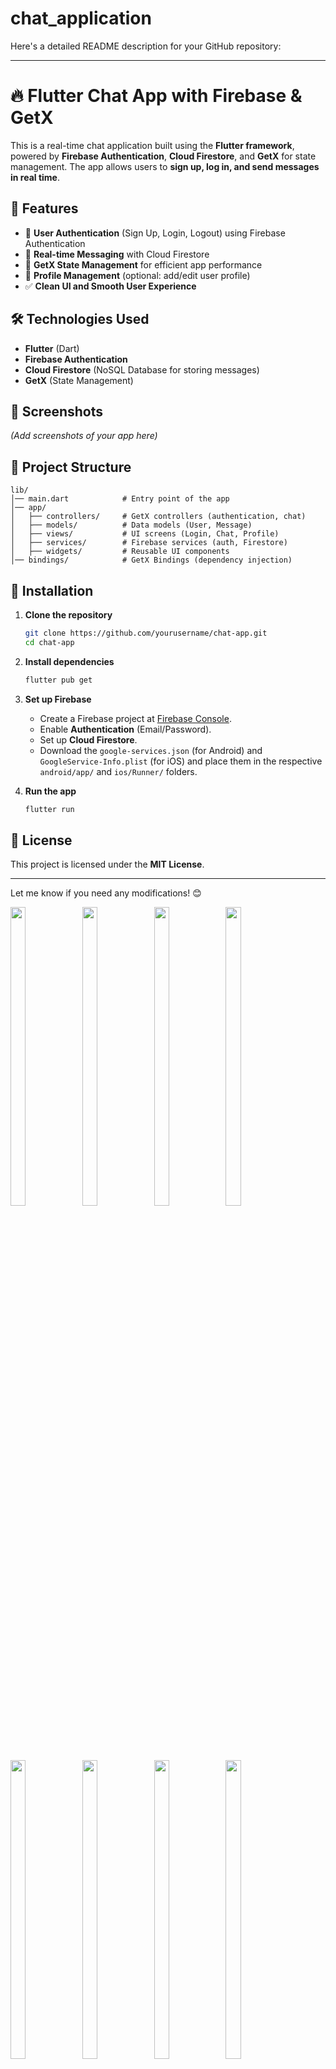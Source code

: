 # chat_application

Here's a detailed README description for your GitHub repository:

---

# 🔥 Flutter Chat App with Firebase & GetX

This is a real-time chat application built using the **Flutter framework**, powered by **Firebase Authentication**, **Cloud Firestore**, and **GetX** for state management. The app allows users to **sign up, log in, and send messages in real time**.

## 🚀 Features

- 🔑 **User Authentication** (Sign Up, Login, Logout) using Firebase Authentication  
- 💬 **Real-time Messaging** with Cloud Firestore  
- 🔄 **GetX State Management** for efficient app performance  
- 📸 **Profile Management** (optional: add/edit user profile)  
- ✅ **Clean UI and Smooth User Experience**  

## 🛠️ Technologies Used

- **Flutter** (Dart)  
- **Firebase Authentication**  
- **Cloud Firestore** (NoSQL Database for storing messages)  
- **GetX** (State Management)  

## 📸 Screenshots  

_(Add screenshots of your app here)_

## 📂 Project Structure  

```
lib/
│── main.dart            # Entry point of the app
│── app/
│   ├── controllers/     # GetX controllers (authentication, chat)
│   ├── models/          # Data models (User, Message)
│   ├── views/           # UI screens (Login, Chat, Profile)
│   ├── services/        # Firebase services (auth, Firestore)
│   ├── widgets/         # Reusable UI components
│── bindings/            # GetX Bindings (dependency injection)
```

## 🔧 Installation  

1. **Clone the repository**  
   ```sh
   git clone https://github.com/yourusername/chat-app.git
   cd chat-app
   ```

2. **Install dependencies**  
   ```sh
   flutter pub get
   ```





3. **Set up Firebase**  
   - Create a Firebase project at [Firebase Console](https://console.firebase.google.com/).  
   - Enable **Authentication** (Email/Password).  
   - Set up **Cloud Firestore**.  
   - Download the `google-services.json` (for Android) and `GoogleService-Info.plist` (for iOS) and place them in the respective `android/app/` and `ios/Runner/` folders.  

4. **Run the app**  
   ```sh
   flutter run
   ```

## 📜 License  

This project is licensed under the **MIT License**.  

---

Let me know if you need any modifications! 😊
<p>
  <img src="https://github.com/user-attachments/assets/1cfdd029-6bc1-44a5-b7f5-2e9d9896c5a1" width="22%" Height="35%">
    <img src="https://github.com/user-attachments/assets/fa27b3fc-963e-4a5b-b841-a8891923d577" width="22%" Height="35%">
    <img src="https://github.com/user-attachments/assets/ffc7771e-908e-4e70-b518-94af5c33877a" width="22%" Height="35%">
    <img src="https://github.com/user-attachments/assets/367c3a2e-94a6-441c-95bb-db729f1e494f" width="22%" Height="35%">
    <img src="https://github.com/user-attachments/assets/a7e03af3-74f1-4a1e-b63f-641fe8584bb1" width="22%" Height="35%">
    <img src="https://github.com/user-attachments/assets/bd80bc76-079d-4be0-956b-2b7e6e86618b" width="22%" Height="35%">
    <img src="https://github.com/user-attachments/assets/d74dc618-4c1c-40b4-99a9-bd8a0e7ba57f" width="22%" Height="35%">
    <img src="https://github.com/user-attachments/assets/8df3c781-7f2b-4d03-9054-635dfcffe445" width="22%" Height="35%">
    <img src="https://github.com/user-attachments/assets/a6a96a91-9a82-4ff8-8b5f-312d61aaf68e" width="22%" Height="35%">
    <img src="https://github.com/user-attachments/assets/c6ddb094-e3bd-4187-b323-58c812283386" width="22%" Height="35%">
</p>


https://github.com/user-attachments/assets/ead696ac-16fb-4e3e-8fdc-476fce1e97b1
